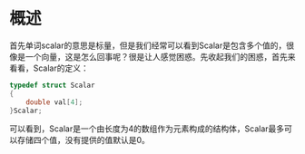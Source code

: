 # 概述

首先单词scalar的意思是标量，但是我们经常可以看到Scalar是包含多个值的，很像是一个向量，这是怎么回事呢？很是让人感觉困惑。先收起我们的困惑，首先来看看，Scalar的定义：

```c
typedef struct Scalar
{
    double val[4];
}Scalar;
```

可以看到，Scalar是一个由长度为4的数组作为元素构成的结构体，Scalar最多可以存储四个值，没有提供的值默认是0。

